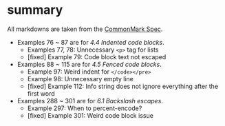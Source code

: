 # summary

All markdowns are taken from the [CommonMark Spec](https://spec.commonmark.org/).

*	Examples 76 ~ 87 are for _4.4 Indented code blocks_.
	-	Examples 77, 78: Unnecessary `<p>` tag for lists
	-	[fixed] Example 79: Code block text not escaped
*	Examples 88 ~ 115 are for _4.5 Fenced code blocks_.
	-	Example 97: Weird indent for `</code></pre>`
	-	Example 98: Unnecessary empty line
	-	[fixed] Example 112: Info string does not ignore everything after the first word
*	Examples 288 ~ 301 are for _6.1 Backslash escapes_.
	-	Example 297: When to percent-encode?
	-	[fixed] Example 301: Weird code block issue
